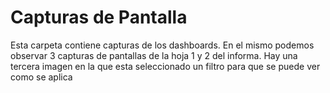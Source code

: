 # Capturas de Pantalla
Esta carpeta contiene capturas de los dashboards.
En el mismo podemos observar 3 capturas de pantallas de la hoja 1 y 2 del informa. Hay una tercera imagen en la que esta seleccionado un filtro para
que se puede ver como se aplica 
